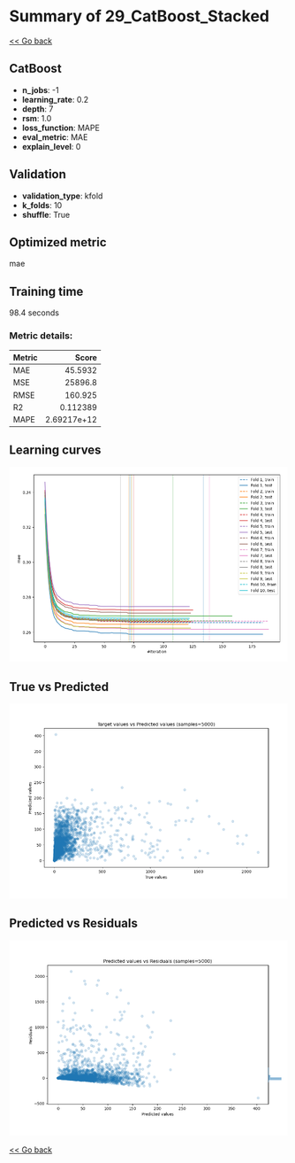 # Summary of 29_CatBoost_Stacked

[<< Go back](../README.md)


## CatBoost
- **n_jobs**: -1
- **learning_rate**: 0.2
- **depth**: 7
- **rsm**: 1.0
- **loss_function**: MAPE
- **eval_metric**: MAE
- **explain_level**: 0

## Validation
 - **validation_type**: kfold
 - **k_folds**: 10
 - **shuffle**: True

## Optimized metric
mae

## Training time

98.4 seconds

### Metric details:
| Metric   |           Score |
|:---------|----------------:|
| MAE      |    45.5932      |
| MSE      | 25896.8         |
| RMSE     |   160.925       |
| R2       |     0.112389    |
| MAPE     |     2.69217e+12 |



## Learning curves
![Learning curves](learning_curves.png)
## True vs Predicted

![True vs Predicted](true_vs_predicted.png)


## Predicted vs Residuals

![Predicted vs Residuals](predicted_vs_residuals.png)



[<< Go back](../README.md)
